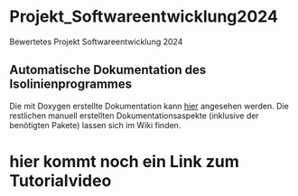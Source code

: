 # Projekt_Softwareentwicklung2024
Bewertetes Projekt Softwareentwicklung 2024
## Automatische Dokumentation des Isolinienprogrammes

Die mit Doxygen erstellte Dokumentation kann [hier](https://66a14395bdc91f1b74d26988--cerulean-faloodeh-c17df5.netlify.app/annotated.html) angesehen werden.
Die restlichen manuell erstellten Dokumentationsaspekte (inklusive der benötigten Pakete) lassen sich im Wiki finden.


# **hier kommt noch ein Link zum Tutorialvideo**

